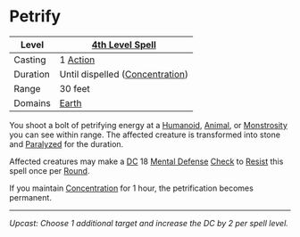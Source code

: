 # Petrify

| Level    | [4th Level Spell](4th%20Level%20Spells.md)                           |
| -------- | --------------------------------------------------------------------- |
| Casting  | 1 [Action](../../../../Game%20Procedures/Core%20Procedures/Action.md) |
| Duration | Until dispelled ([Concentration](../../Concentration.md))             |
| Range    | 30 feet                                                               |
| Domains  | [Earth](../../Spell%20Domains/Earth.md)                               |

You shoot a bolt of petrifying energy at a [Humanoid](../../../../Resources%20for%20GMs/Creatures/Creature%20Types/Humanoid.md), [Animal](../../../../Resources%20for%20GMs/Creatures/Creature%20Types/Animal.md), or [Monstrosity](../../../../Resources%20for%20GMs/Creatures/Creature%20Types/Monstrosity.md) you can see within range. The affected creature is transformed into stone and [Paralyzed](../../../../Game%20Procedures/Conditions/Paralyzed.md) for the duration.

Affected creatures may make a [DC](../../../../Game%20Procedures/Core%20Procedures/DC.md) 18 [Mental Defense](../../../../Player%20Characters/Derived%20Statistics/Mental%20Defense.md) [Check](../../../../Game%20Procedures/Core%20Procedures/Check.md) to [Resist](../../Resist.md) this spell once per [Round](../../../../Game%20Procedures/Core%20Procedures/Round.md).

If you maintain [Concentration](../../Concentration.md) for 1 hour, the petrification becomes permanent.

---
*Upcast: Choose 1 additional target and increase the DC by 2 per spell level.*
